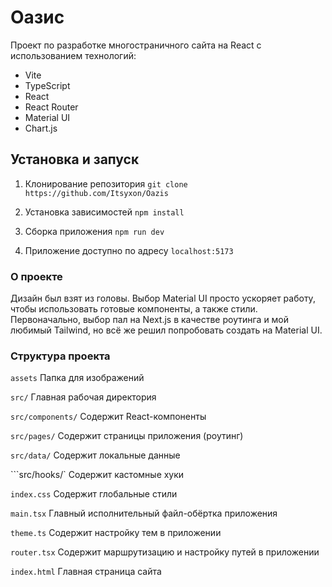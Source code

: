 # Оазис

Проект по разработке многостраничного сайта на React с использованием технологий:

- Vite
- TypeScript
- React
- React Router
- Material UI
- Chart.js

## Установка и запуск

1. Клонирование репозитория
   `git clone https://github.com/Itsyxon/Oazis`

2. Установка зависимостей
   `npm install`

3. Сборка приложения
   `npm run dev`

4. Приложение доступно по адресу
   `localhost:5173`

### О проекте

Дизайн был взят из головы. Выбор Material UI просто ускоряет работу, чтобы использовать готовые компоненты, а также стили. Первоначально, выбор пал на Next.js в качестве роутинга и мой любимый Tailwind, но всё же решил попробовать создать на Material UI.

### Структура проекта

`assets`
Папка для изображений

`src/`
Главная рабочая директория

`src/components/`
Содержит React-компоненты

`src/pages/`
Содержит страницы приложения (роутинг)

`src/data/`
Содержит локальные данные

```src/hooks/`
Содержит кастомные хуки

`index.css`
Содержит глобальные стили

`main.tsx`
Главный исполнительный файл-обёртка приложения

`theme.ts`
Содержит настройку тем в приложении

`router.tsx`
Содержит маршрутизацию и настройку путей в приложении

`index.html`
Главная страница сайта
